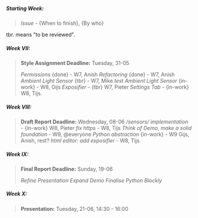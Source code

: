 ##### Starting Week:
> *Issue* - {When to finish}, {By who}
 
tbr. means "to be reviewed".

##### Week VII:
>**Style Assignment Deadline:** Tuesday, 31-05
>
> *Permissions* {done} - W7, Anish
> *Refactoring* {done} - W7, Anish
> *Ambient Light Sensor* {tbr} - W7, Mike 
> *test Ambient Light Sensor* {in-work} - W8, Gijs
> *Exposifier* - {tbr} W7, Pieter
> *Settings Tab* - {in-work} W8, Tijs. 

##### Week VIII:
> **Draft Report Deadline:** Wednesday, 08-06
> */sensors/ implementation* - {in-work} W8, Pieter
> *fix https* - W8, Tijs
> *Think of Demo, make a solid foundation* - W9, @everyone
> *Python abstraction* {in-work} - W9 Gijs, Anish, rest?
> *html editor: add exposifier* - W8, Tijs

##### Week IX:
> **Final Report Deadline:** Sunday, 19-06
>
> *Refine Presentation*
> *Expand Demo*
> *Finalise Python*
> *Blockly*

##### Week X:
> **Presentation:** Tuesday, 21-06, 14:30 - 16:00 